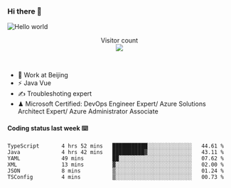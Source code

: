 ### Hi there 👋

<img src="https://raw.githubusercontent.com/sagar-viradiya/sagar-viradiya/master/resources/banner.png" alt="Hello world">
<p align="center"> 
  Visitor count<br/>
  <img src="https://profile-counter.glitch.me/youszoe/count.svg" />
</p>
<br/>

- 🍻 Work at Beijing 
- ⚡ Java Vue
- ✍️ Troubleshoting expert
- ♟  Microsoft Certified: DevOps Engineer Expert/ Azure Solutions Architect Expert/ Azure Administrator Associate

#### Coding status last week ⌨️

<!--START_SECTION:waka-->

```text
TypeScript       4 hrs 52 mins   ███████████░░░░░░░░░░░░░░   44.61 %
Java             4 hrs 42 mins   ██████████▓░░░░░░░░░░░░░░   43.11 %
YAML             49 mins         ██░░░░░░░░░░░░░░░░░░░░░░░   07.62 %
XML              13 mins         ▓░░░░░░░░░░░░░░░░░░░░░░░░   02.00 %
JSON             8 mins          ▒░░░░░░░░░░░░░░░░░░░░░░░░   01.24 %
TSConfig         4 mins          ▒░░░░░░░░░░░░░░░░░░░░░░░░   00.73 %
```

<!--END_SECTION:waka-->

<br/>
<center><img src="http://ghchart.rshah.org/409ba5/yousazoe" alt="" /></center>


